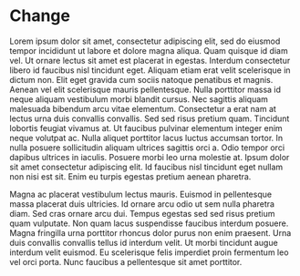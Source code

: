 # Change

Lorem ipsum dolor sit amet, consectetur adipiscing elit, sed do eiusmod tempor incididunt ut labore et dolore magna aliqua. Quam quisque id diam vel. Ut ornare lectus sit amet est placerat in egestas. Interdum consectetur libero id faucibus nisl tincidunt eget. Aliquam etiam erat velit scelerisque in dictum non. Elit eget gravida cum sociis natoque penatibus et magnis. Aenean vel elit scelerisque mauris pellentesque. Nulla porttitor massa id neque aliquam vestibulum morbi blandit cursus. Nec sagittis aliquam malesuada bibendum arcu vitae elementum. Consectetur a erat nam at lectus urna duis convallis convallis. Sed sed risus pretium quam. Tincidunt lobortis feugiat vivamus at. Ut faucibus pulvinar elementum integer enim neque volutpat ac. Nulla aliquet porttitor lacus luctus accumsan tortor. In nulla posuere sollicitudin aliquam ultrices sagittis orci a. Odio tempor orci dapibus ultrices in iaculis. Posuere morbi leo urna molestie at. Ipsum dolor sit amet consectetur adipiscing elit. Id faucibus nisl tincidunt eget nullam non nisi est sit. Enim eu turpis egestas pretium aenean pharetra.

Magna ac placerat vestibulum lectus mauris. Euismod in pellentesque massa placerat duis ultricies. Id ornare arcu odio ut sem nulla pharetra diam. Sed cras ornare arcu dui. Tempus egestas sed sed risus pretium quam vulputate. Non quam lacus suspendisse faucibus interdum posuere. Magna fringilla urna porttitor rhoncus dolor purus non enim praesent. Urna duis convallis convallis tellus id interdum velit. Ut morbi tincidunt augue interdum velit euismod. Eu scelerisque felis imperdiet proin fermentum leo vel orci porta. Nunc faucibus a pellentesque sit amet porttitor.
